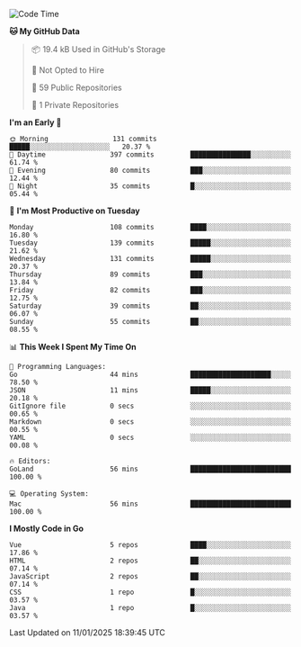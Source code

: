 <!--START_SECTION:waka-->
![Code Time](http://img.shields.io/badge/Code%20Time-1%2C395%20hrs%205%20mins-blue)

**🐱 My GitHub Data** 

> 📦 19.4 kB Used in GitHub's Storage 
 > 
> 🚫 Not Opted to Hire
 > 
> 📜 59 Public Repositories 
 > 
> 🔑 1 Private Repositories 
 > 
**I'm an Early 🐤** 

```text
🌞 Morning                131 commits         █████░░░░░░░░░░░░░░░░░░░░   20.37 % 
🌆 Daytime                397 commits         ███████████████░░░░░░░░░░   61.74 % 
🌃 Evening                80 commits          ███░░░░░░░░░░░░░░░░░░░░░░   12.44 % 
🌙 Night                  35 commits          █░░░░░░░░░░░░░░░░░░░░░░░░   05.44 % 
```
📅 **I'm Most Productive on Tuesday** 

```text
Monday                   108 commits         ████░░░░░░░░░░░░░░░░░░░░░   16.80 % 
Tuesday                  139 commits         █████░░░░░░░░░░░░░░░░░░░░   21.62 % 
Wednesday                131 commits         █████░░░░░░░░░░░░░░░░░░░░   20.37 % 
Thursday                 89 commits          ███░░░░░░░░░░░░░░░░░░░░░░   13.84 % 
Friday                   82 commits          ███░░░░░░░░░░░░░░░░░░░░░░   12.75 % 
Saturday                 39 commits          ██░░░░░░░░░░░░░░░░░░░░░░░   06.07 % 
Sunday                   55 commits          ██░░░░░░░░░░░░░░░░░░░░░░░   08.55 % 
```


📊 **This Week I Spent My Time On** 

```text
💬 Programming Languages: 
Go                       44 mins             ████████████████████░░░░░   78.50 % 
JSON                     11 mins             █████░░░░░░░░░░░░░░░░░░░░   20.18 % 
GitIgnore file           0 secs              ░░░░░░░░░░░░░░░░░░░░░░░░░   00.65 % 
Markdown                 0 secs              ░░░░░░░░░░░░░░░░░░░░░░░░░   00.55 % 
YAML                     0 secs              ░░░░░░░░░░░░░░░░░░░░░░░░░   00.08 % 

🔥 Editors: 
GoLand                   56 mins             █████████████████████████   100.00 % 

💻 Operating System: 
Mac                      56 mins             █████████████████████████   100.00 % 
```

**I Mostly Code in Go** 

```text
Vue                      5 repos             ████░░░░░░░░░░░░░░░░░░░░░   17.86 % 
HTML                     2 repos             ██░░░░░░░░░░░░░░░░░░░░░░░   07.14 % 
JavaScript               2 repos             ██░░░░░░░░░░░░░░░░░░░░░░░   07.14 % 
CSS                      1 repo              █░░░░░░░░░░░░░░░░░░░░░░░░   03.57 % 
Java                     1 repo              █░░░░░░░░░░░░░░░░░░░░░░░░   03.57 % 
```




 Last Updated on 11/01/2025 18:39:45 UTC
<!--END_SECTION:waka-->

